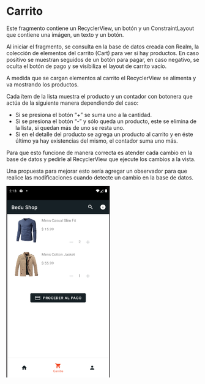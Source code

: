 # Carrito

Este fragmento contiene un RecyclerView, un botón y un ConstraintLayout que contiene una imágen, un texto y un botón. 

Al iniciar el fragmento, se consulta en la base de datos creada con Realm, la colección de elementos del carrito (Cart) para ver si hay productos. En caso positivo se muestran seguidos de un botón para pagar, en caso negativo, se oculta el botón de pago y se visibiliza el layout de carrito vacío.

A medida que se cargan elementos al carrito el RecyclerView se alimenta y va mostrando los productos. 

Cada ítem de la lista muestra el producto y un contador con botonera que actúa de la siguiente manera dependiendo del caso:

- Si se presiona el botón “+” se suma uno a la cantidad.
- Si se presiona el botón “-” y sólo queda un producto, este se elimina de la lista, si quedan más de uno se resta uno.
- Si en el detalle del producto se agrega un producto al carrito y en éste último ya hay existencias del mismo, el contador suma uno más.

Para que esto funcione de manera correcta es atender cada cambio en la base de datos y pedirle al RecyclerView que ejecute los cambios a la vista. 

Una propuesta para mejorar esto sería agregar un observador para que realice las modificaciones cuando detecte un cambio en la base de datos.

<img src="../imagenes/carrito.png" width="270px" height="500px" >